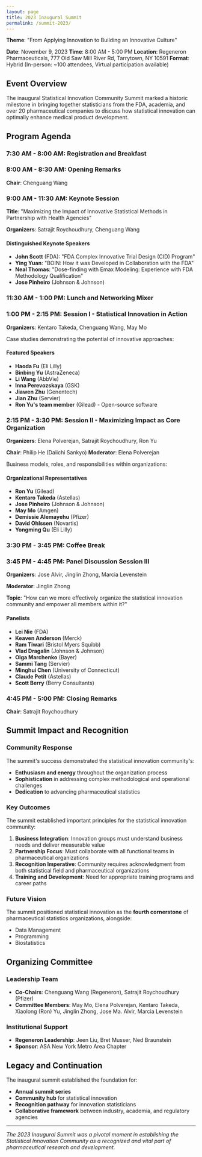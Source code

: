 ```yaml
---
layout: page
title: 2023 Inaugural Summit
permalink: /summit-2023/
---
```


**Theme**: "From Applying Innovation to Building an Innovative Culture"

**Date**: November 9, 2023
**Time**: 8:00 AM - 5:00 PM
**Location**: Regeneron Pharmaceuticals, 777 Old Saw Mill River Rd, Tarrytown, NY 10591
**Format**: Hybrid (In-person: ~100 attendees, Virtual participation available)

## Event Overview

The inaugural Statistical Innovation Community Summit marked a historic milestone in bringing together statisticians from the FDA, academia, and over 20 pharmaceutical companies to discuss how statistical innovation can optimally enhance medical product development.

## Program Agenda

### 7:30 AM - 8:00 AM: Registration and Breakfast

### 8:00 AM - 8:30 AM: Opening Remarks
**Chair**: Chenguang Wang

### 9:00 AM - 11:30 AM: Keynote Session
**Title**: "Maximizing the Impact of Innovative Statistical Methods in Partnership with Health Agencies"

**Organizers**: Satrajit Roychoudhury, Chenguang Wang

#### Distinguished Keynote Speakers

- **John Scott** (FDA): "FDA Complex Innovative Trial Design (CID) Program"
- **Ying Yuan**: "BOIN: How it was Developed in Collaboration with the FDA"
- **Neal Thomas**: "Dose-finding with Emax Modeling: Experience with FDA Methodology Qualification"
- **Jose Pinheiro** (Johnson & Johnson)

### 11:30 AM - 1:00 PM: Lunch and Networking Mixer

### 1:00 PM - 2:15 PM: Session I - Statistical Innovation in Action
**Organizers**: Kentaro Takeda, Chenguang Wang, May Mo

Case studies demonstrating the potential of innovative approaches:

#### Featured Speakers
- **Haoda Fu** (Eli Lilly)
- **Binbing Yu** (AstraZeneca)
- **Li Wang** (AbbVie)
- **Inna Perevozskaya** (GSK)
- **Jiawen Zhu** (Genentech)
- **Jian Zhu** (Servier)
- **Ron Yu's team member** (Gilead) - Open-source software

### 2:15 PM - 3:30 PM: Session II - Maximizing Impact as Core Organization
**Organizers**: Elena Polverejan, Satrajit Roychoudhury, Ron Yu

**Chair**: Philip He (Daiichi Sankyo)
**Moderator**: Elena Polverejan

Business models, roles, and responsibilities within organizations:

#### Organizational Representatives
- **Ron Yu** (Gilead)
- **Kentaro Takeda** (Astellas)
- **Jose Pinheiro** (Johnson & Johnson)
- **May Mo** (Amgen)
- **Demissie Alemayehu** (Pfizer)
- **David Ohlssen** (Novartis)
- **Yongming Qu** (Eli Lilly)

### 3:30 PM - 3:45 PM: Coffee Break

### 3:45 PM - 4:45 PM: Panel Discussion Session III
**Organizers**: Jose Alvir, Jinglin Zhong, Marcia Levenstein

**Moderator**: Jinglin Zhong

**Topic**: "How can we more effectively organize the statistical innovation community and empower all members within it?"

#### Panelists
- **Lei Nie** (FDA)
- **Keaven Anderson** (Merck)
- **Ram Tiwari** (Bristol Myers Squibb)
- **Vlad Dragalin** (Johnson & Johnson)
- **Olga Marchenko** (Bayer)
- **Sammi Tang** (Servier)
- **Minghui Chen** (University of Connecticut)
- **Claude Petit** (Astellas)
- **Scott Berry** (Berry Consultants)

### 4:45 PM - 5:00 PM: Closing Remarks
**Chair**: Satrajit Roychoudhury

## Summit Impact and Recognition

### Community Response
The summit's success demonstrated the statistical innovation community's:
- **Enthusiasm and energy** throughout the organization process
- **Sophistication** in addressing complex methodological and operational challenges
- **Dedication** to advancing pharmaceutical statistics

### Key Outcomes

The summit established important principles for the statistical innovation community:

1. **Business Integration**: Innovation groups must understand business needs and deliver measurable value
2. **Partnership Focus**: Must collaborate with all functional teams in pharmaceutical organizations
3. **Recognition Imperative**: Community requires acknowledgment from both statistical field and pharmaceutical organizations
4. **Training and Development**: Need for appropriate training programs and career paths

### Future Vision

The summit positioned statistical innovation as the **fourth cornerstone** of pharmaceutical statistics organizations, alongside:
- Data Management
- Programming
- Biostatistics

## Organizing Committee

### Leadership Team
- **Co-Chairs**: Chenguang Wang (Regeneron), Satrajit Roychoudhury (Pfizer)
- **Committee Members**: May Mo, Elena Polverejan, Kentaro Takeda, Xiaolong (Ron) Yu, Jinglin Zhong, Jose Ma. Alvir, Marcia Levenstein

### Institutional Support
- **Regeneron Leadership**: Jeen Liu, Bret Musser, Ned Braunstein
- **Sponsor**: ASA New York Metro Area Chapter

## Legacy and Continuation

The inaugural summit established the foundation for:
- **Annual summit series**
- **Community hub** for statistical innovation
- **Recognition pathway** for innovation statisticians
- **Collaborative framework** between industry, academia, and regulatory agencies

---

*The 2023 Inaugural Summit was a pivotal moment in establishing the Statistical Innovation Community as a recognized and vital part of pharmaceutical research and development.*
